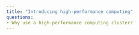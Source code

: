 ```yaml
---
title: "Introducing high-performance computing"
questions:
- Why use a high-performance computing cluster?
---
```

